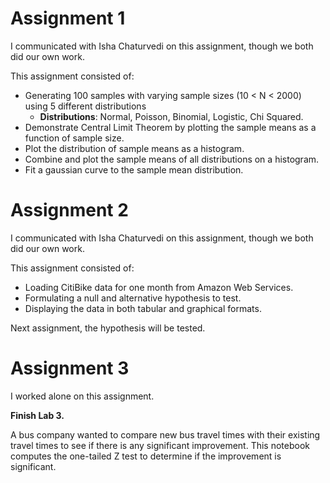 # Assignment 1
I communicated with Isha Chaturvedi on this assignment, though we both did our own work.

This assignment consisted of:
* Generating 100 samples with varying sample sizes (10 < N < 2000) using 5 different distributions
    * **Distributions**: Normal, Poisson, Binomial, Logistic, Chi Squared.
* Demonstrate Central Limit Theorem by plotting the sample means as a function of sample size.
* Plot the distribution of sample means as a histogram.
* Combine and plot the sample means of all distributions on a histogram.
* Fit a gaussian curve to the sample mean distribution.

# Assignment 2
I communicated with Isha Chaturvedi on this assignment, though we both did our own work.

This assignment consisted of:
* Loading CitiBike data for one month from Amazon Web Services.
* Formulating a null and alternative hypothesis to test.
* Displaying the data in both tabular and graphical formats.

Next assignment, the hypothesis will be tested.

# Assignment 3
I worked alone on this assignment.

**Finish Lab 3.**

A bus company wanted to compare new bus travel times with their existing travel times to see if there is any significant improvement. This notebook computes the one-tailed Z test to determine if the improvement is significant.
